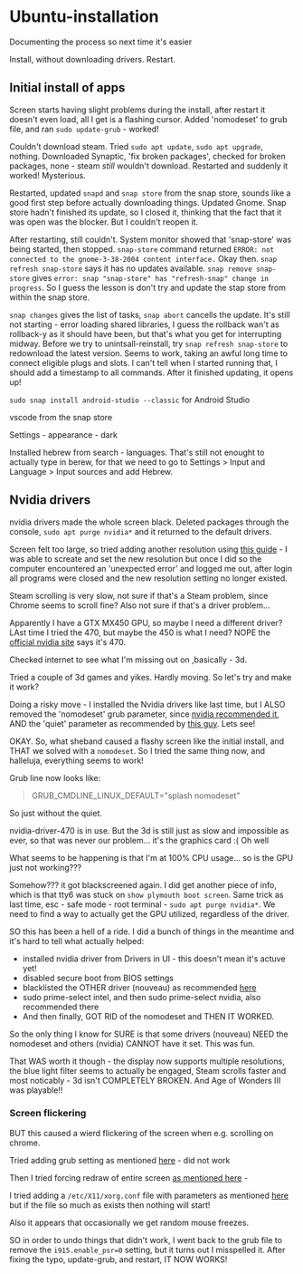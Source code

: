 # Ubuntu-installation
Documenting the process so next time it's easier

Install, without downloading drivers. Restart.

## Initial install of apps

Screen starts having slight problems during the install, after restart it doesn't even load, all I get is a flashing cursor.
Added 'nomodeset' to grub file, and ran `sudo update-grub` - worked!

Couldn't download steam. 
Tried `sudo apt update`, `sudo apt upgrade`, nothing. 
Downloaded Synaptic, 'fix broken packages', checked for broken packages, none - steam *still* wouldn't download. 
Restarted and suddenly it worked! Mysterious.

Restarted, updated `snapd` and `snap store` from the snap store, sounds like a good first step before actually downloading things. 
Updated Gnome. Snap store hadn't finished its update, so I closed it, thinking that the fact that it was open was the blocker. But I couldn't reopen it.

After restarting, still couldn't. System monitor showed that 'snap-store' was being started, then stopped.
`snap-store` command returned `ERROR: not connected to the gnome-3-38-2004 content interface.` Okay then. `snap refresh snap-store` says it has no updates available.
`snap remove snap-store` gives `error: snap "snap-store" has "refresh-snap" change in progress`. So I guess the lesson is don't try and update the stap store from within the snap store.

`snap changes` gives the list of tasks, `snap abort` cancells the update. It's still not starting - error loading shared libraries, I guess the rollback wan't as rollback-y as it should have been, but that's what you get for interrupting midway.
Before we try to unintsall-reinstall, try `snap refresh snap-store` to redownload the latest version. Seems to work, taking an awful long time to connect eligible plugs and slots. I can't tell when I started running that, I should add a timestamp to all commands.
After it finished updating, it opens up!

`sudo snap install android-studio --classic` for Android Studio

vscode from the snap store

Settings - appearance - dark

Installed hebrew from search - languages. That's still not enought to actually type in berew, for that we need to go to Settings > Input and Language > Input sources and add Hebrew. 

## Nvidia drivers

nvidia drivers made the whole screen black. Deleted packages through the console, `sudo apt purge nvidia*` and it returned to the default drivers.

Screen felt too large, so tried adding another resolution using [this guide](https://www.cyberciti.biz/faq/ubuntu-linux-install-nvidia-driver-latest-proprietary-driver/) - I was able to screate and set the new resolution but once I did so the computer encountered an 'unexpected error' and logged me out, after login all programs were closed and the new resolution setting no longer existed.   

Steam scrolling is very slow, not sure if that's a Steam problem, since Chrome seems to scroll fine? Also not sure if that's a driver problem...

Apparently I have a GTX MX450 GPU, so maybe I need a different driver? LAst time I tried the 470, but maybe the 450 is what I need?
NOPE the [official nvidia site](https://www.nvidia.com/Download/index.aspx) says it's 470.

Checked internet to see what I'm missing out on ,basically - 3d.

Tried a couple of 3d games and yikes. Hardly moving. So let's try and make it work?

Doing a risky move - I installed the Nvidia drivers like last time, but I ALSO removed the 'nomodeset' grub parameter, since [nvidia recommended it](https://forums.developer.nvidia.com/t/black-screen-after-install-of-nvidia-driver-ubuntu/109312/20), AND the 'quiet' parameter as recommended by [this guy](https://forums.developer.nvidia.com/t/possible-solution-for-black-screen-ubuntu-and-latest-460-driver/179850). Lets see!

OKAY. So, what sheband caused a flashy screen like the initial install, and THAT we solved with a `nomodeset`. So I tried the same thing now, and halleluja, everything seems to work!

Grub line now looks like:

> GRUB_CMDLINE_LINUX_DEFAULT="splash nomodeset"

So just without the quiet.

nvidia-driver-470 is in use.
But the 3d is still just as slow and impossible as ever, so that was never our problem... it's the graphics card :(
Oh well

What seems to be happening is that I'm at 100% CPU usage... so is the GPU just not working???


Somehow??? it got blackscreened again. I did get another piece of info, which is that tty6 was stuck on `show plymouth boot screen`. Same trick as last time, esc - safe mode - root terminal - `sudo apt purge nvidia*`. We need to find a way to actually get the GPU utilized, regardless of the driver.

SO this has been a hell of a ride. I did a bunch of things in the meantime and it's hard to tell what actually helped:

 - installed nvidia driver from Drivers in UI - this doesn't mean it's actuve yet!
 - disabled secure boot from BIOS settings
 - blacklisted the OTHER driver (nouveau) as recommended [here](https://forums.developer.nvidia.com/t/black-screen-after-installing-nvidia-driver-470-in-ubuntu-21-04/191053)
 - sudo prime-select intel, and then sudo prime-select nvidia, also recommended there
 - And then finally, GOT RID of the nomodeset and THEN IT WORKED.

So the only thing I know for SURE is that some drivers (nouveau) NEED the nomodeset and others (nvidia) CANNOT have it set.
This was fun.

That WAS worth it though - the display now supports multiple resolutions, the blue light filter seems to actually be engaged, Steam scrolls faster and most noticably - 3d isn't COMPLETELY BROKEN. And Age of Wonders III was playable!!

### Screen flickering

BUT this caused a wierd flickering of the screen when e.g. scrolling on chrome.

Tried adding grub setting as mentioned [here](https://forums.developer.nvidia.com/t/black-screen-and-screen-flickering-in-ubuntu-20-04-with-470-drivers/190071/6) - did not work

Then I tried forcing redraw of entire screen [as mentioned here](https://askubuntu.com/questions/263996/fixing-the-nvidia-graphics-screen-flicker-issue) - 

I tried adding a `/etc/X11/xorg.conf` file with parameters as mentioned [here](https://askubuntu.com/questions/263996/fixing-the-nvidia-graphics-screen-flicker-issue) but if the file so much as exists then nothing will start! 

Also it appears that occasionally we get random mouse freezes.

SO
in order to undo things that didn't work, I went back to the grub file to remove the `i915.enable_psr=0` setting, but it turns out I misspelled it.
After fixing the typo, update-grub, and restart, IT NOW WORKS!

